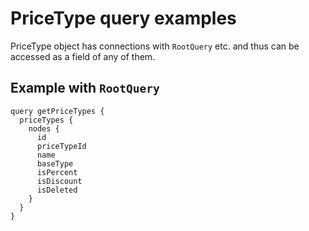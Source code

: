 # PriceType query examples

PriceType object has connections with `RootQuery` etc. and thus can be accessed as a field of any of them.

## Example with `RootQuery`

```gql
query getPriceTypes {
  priceTypes {
    nodes {
      id
      priceTypeId
      name
      baseType
      isPercent
      isDiscount
      isDeleted
    }
  }
}
```
